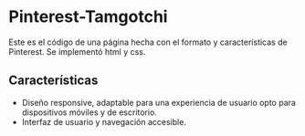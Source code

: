 # Pinterest-Tamgotchi
Este es el código de una página hecha con el formato y características de Pinterest. Se implementó html y css.

## Características
* Diseño responsive, adaptable para una experiencia de usuario opto para dispositivos móviles y de escritorio. 
* Interfaz de usuario y navegación accesible.



